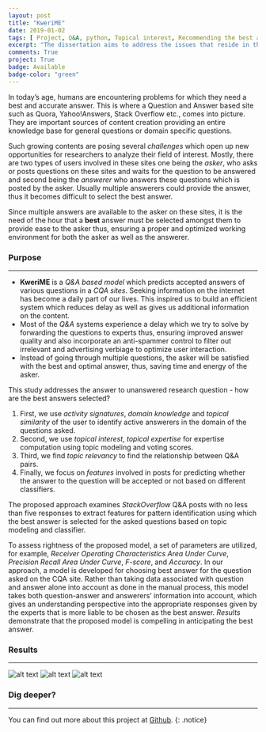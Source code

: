 ```yaml
---
layout: post
title: "KweriME"
date: 2019-01-02
tags: [ Project, Q&A, python, Topical interest, Recommending the best answer, Machine Learning, Predictive analytics, Reputation, Gaussian Naïve Bayes, Decision trees]
excerpt: "The dissertation aims to address the issues that reside in the community based Q&A websites with KweriME, a reputation based QA system which employs a category and theme based reputation management system to evaluate users willingness and capability to answer various kinds of questions, while at the same time improving the response latency and answer quality."
comments: True
project: True
badge: Available
badge-color: "green"
---
```

In today’s age, humans are encountering problems for which they need a best and accurate answer. This is where a Question and Answer based site such as Quora, Yahoo!Answers, Stack Overflow etc., comes into picture. They are important sources of content creation providing an entire knowledge base for general questions or domain specific questions.

 Such growing contents are posing several *challenges* which open up new opportunities for researchers to analyze their field of interest. Mostly, there are two types of users involved in these sites one being the *asker*, who asks or posts questions on these sites and waits for the question to be answered and second being the *answerer* who answers these questions which is posted by the asker. Usually multiple answerers could provide the answer, thus it becomes difficult to select the best answer.

Since multiple answers are available to the asker on these sites, it is the need of the hour that a **best** answer must be selected amongst them to provide ease to the asker thus, ensuring a proper and optimized working environment for both the asker as well as the answerer.
### Purpose

---

* **KweriME** is a *Q&A based model* which predicts accepted answers of various questions in a *CQA sites*. Seeking information on the internet has become a daily part of our lives. This inspired us to build an efficient system which reduces delay as well as gives us additional information on the content.
* Most of the *Q&A* systems experience a delay which we try to solve by forwarding the questions to experts thus, ensuring improved answer quality and also incorporate an anti-spammer control to filter out irrelevant and advertising verbiage to optimize user interaction.
* Instead of going through multiple questions, the asker will be satisfied with the best and optimal answer, thus, saving time and energy of the asker.

This study addresses the answer to unanswered research question - how are the best answers selected?
1. First, we use *activity signatures*, *domain knowledge* and *topical similarity* of the user to identify active answerers in the domain of the questions asked.
2. Second, we use *topical interest*, *topical expertise* for expertise computation using topic modeling and voting scores.
3. Third, we find *topic relevancy* to find the relationship between Q&A pairs.
4. Finally, we focus on *features* involved in posts for predicting whether the answer to the question will be accepted or not based on different classifiers.

The proposed approach examines *StackOverflow* Q&A posts with no less than five responses to extract features for pattern identification using which the best answer is selected for the asked questions based on topic modeling and classifier.

To assess rightness of the proposed model, a set of parameters are utilized, for example, *Receiver Operating Characteristics Area Under Curve*, *Precision Recall Area Under Curve*, *F-score*, and *Accuracy*.
In our approach, a model is developed for choosing best answer for the question asked on the CQA site. Rather than taking data associated with question and answer alone into account as done in the manual process, this model takes both question-answer and answerers’ information into account, which gives an understanding perspective into the appropriate responses given by the experts that is more liable to be chosen as the best answer.
*Results* demonstrate that the proposed model is compelling in anticipating the best answer.
### Results

---

![alt text](https://i.imgur.com/9oAsqYf.png "Results")
![alt text](https://i.imgur.com/lkKi4hn.png "ROC Graph")
![alt text](https://i.imgur.com/VH29aJq.png "Summary")

### Dig deeper?

---

You can find out more about this project at [Github](https://github.com/Kau5h1K/KweriME).
{: .notice}
